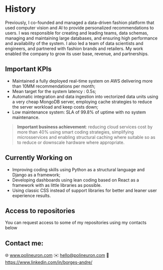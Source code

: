 
# History

Previously, I co-founded and managed a data-driven fashion platform that used computer vision and AI to provide personalized recommendations to users. I was responsible for creating and leading teams, data schemas, managing and maintaining large databases, and ensuring high performance and availability of the system. I also led a team of data scientists and engineers, and partnered with fashion brands and retailers. My work enabled the company to grow its user base, revenue, and partnerships.

## Important KPIs

* Maintained a fully deployed real-time system on AWS delivering more than 10MM recommendations per month;
* Mean target for the system latency : 0.5s;
* Automatic integration and data ingestion into vectorized data units using a very cheap MongoDB server, employing cache strategies to reduce the server workload and keep costs down;
* Low maintenance system: SLA of 99.8% of uptime with no system maintenance.

> **Important business achievement**: reducing cloud services cost by more than 40% using smart coding strategies, simplifying microsservices and enabling structural caching where suitable so as to reduce or downscale hardware where appropriate.

## Currently Working on

* Improving coding skills using Python as a structural language and Django as a framework;
* Developing dashboards using lean coding based on React as a framework with as little libraries as possible.
* Using classic CSS instead of support libraries for better and leaner user experience results.

## Access to  repositories

You can request access to some of my repositories using my contacts below

## Contact me:

🌐 www.polineuron.com
✉️ hello@polineuron.com
🔗 https://www.linkedin.com/in/borges-andre/

